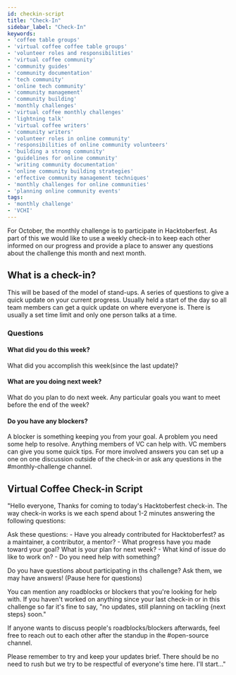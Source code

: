 ```yaml
---
id: checkin-script
title: "Check-In"
sidebar_label: "Check-In"
keywords: 
- 'coffee table groups'
- 'virtual coffee coffee table groups'
- 'volunteer roles and responsibilities'
- 'virtual coffee community'
- 'community guides'
- 'community documentation'
- 'tech community'
- 'online tech community'
- 'community management'
- 'community building'
- 'monthly challenges'
- 'virtual coffee monthly challenges'
- 'lightning talk'
- 'virtual coffee writers'
- 'community writers'
- 'volunteer roles in online community'
- 'responsibilities of online community volunteers'
- 'building a strong community'
- 'guidelines for online community'
- 'writing community documentation'
- 'online community building strategies'
- 'effective community management techniques'
- 'monthly challenges for online communities'
- 'planning online community events'
tags: 
- 'monthly challenge'
- 'VCHI'
---
```


For October, the monthly challenge is to participate in Hacktoberfest. As part of this we would like to use a weekly check-in to keep each other informed on our progress and provide a place to answer any questions about the challenge this month and next month.

## What is a check-in?

This will be based of the model of stand-ups. A series of questions to give a quick update on your current progress. Usually held a start of the day so all team members can get a quick update on where everyone is. There is usually a set time limit and only one person talks at a time.

### Questions

#### What did you do this week?

What did you accomplish this week(since the last update)?

#### What are you doing next week?

What do you plan to do next week. Any particular goals you want to meet before the end of the week?

#### Do you have any blockers?

A blocker is something keeping you from your goal. A problem you need some help to resolve. Anything members of VC can help with. VC members can give you some quick tips. For more involved answers you can set up a one on one discussion outside of the check-in or ask any questions in the #monthly-challenge channel.

## Virtual Coffee Check-in Script

"Hello everyone,
Thanks for coming to today's Hacktoberfest check-in. The way check-in works is we each spend about 1-2 minutes answering the following questions:

Ask these questions: - Have you already contributed for Hacktoberfest? as a maintainer, a contributor, a mentor? - What progress have you made toward your goal? What is your plan for next week? - What kind of issue do like to work on? - Do you need help with something?

Do you have questions about participating in ths challenge? Ask them, we may have answers!
(Pause here for questions)

You can mention any roadblocks or blockers that you're looking for help with. If you haven't worked on anything since your last check-in or in this challenge so far it's fine to say, "no updates, still planning on tackling \{next steps\} soon."

If anyone wants to discuss people's roadblocks/blockers afterwards, feel free to reach out to each other after the standup in the #open-source channel.

Please remember to try and keep your updates brief. There should be no need to rush but we try to be respectful of everyone's time here.
I'll start..."
